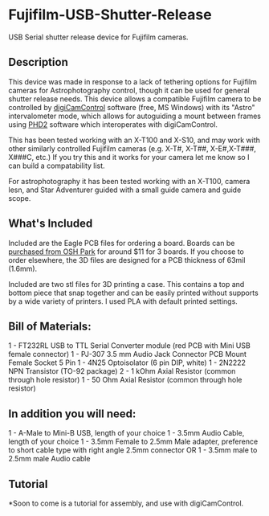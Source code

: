 # Fujifilm-USB-Shutter-Release

USB Serial shutter release device for Fujifilm cameras. 

## Description
This device was made in response to a lack of tethering options for Fujifilm cameras for Astrophotography control, though it can be used for general shutter release needs.
This device allows a compatible Fujifilm camera to be controlled by [digiCamControl](http://digicamcontrol.com/) software (free, MS Windows) with its "Astro" intervalometer mode, which allows for autoguiding a mount between frames using [PHD2](https://openphdguiding.org/) software which interoperates with digiCamControl.

This has been tested working with an X-T100 and X-S10, and may work with other similarly controlled Fujifilm cameras (e.g. X-T#, X-T##, X-E#,X-T###, X###C, etc.) If you try this and it works for your camera let me know so I can build a compatability list.

For astrophotography it has been tested working with an X-T100, camera lesn, and Star Adventurer guided with a small guide camera and guide scope.

## What's Included
Included are the Eagle PCB files for ordering a board. Boards can be [purchased from OSH Park](https://oshpark.com/shared_projects/9drAsv7N) for around $11 for 3 boards. If you choose to order elsewhere, the 3D files are designed for a PCB thickness of 63mil (1.6mm).

Included are two stl files for 3D printing a case. This contains a top and bottom piece that snap together and can be easily printed without supports by a wide variety of printers. I used PLA with default printed settings. 

## Bill of Materials:
1 - FT232RL USB to TTL Serial Converter module (red PCB with Mini USB female connector)
1 - PJ-307 3.5 mm Audio Jack Connector PCB Mount Female Socket 5 Pin
1 - 4N25 Optoisolator (6 pin DIP, white)
1 - 2N2222 NPN Transistor (TO-92 package)
2 - 1 kOhm Axial Resistor (common through hole resistor)
1 - 50 Ohm Axial Resistor (common through hole resistor)

## In addition you will need:
1 - A-Male to Mini-B USB, length of your choice
1 - 3.5mm Audio Cable, length of your choice
1 - 3.5mm Female to 2.5mm Male adapter, preference to short cable type with right angle 2.5mm connector
OR 1 - 3.5mm male to 2.5mm male Audio cable

## Tutorial
*Soon to come is a tutorial for assembly, and use with digiCamControl.
